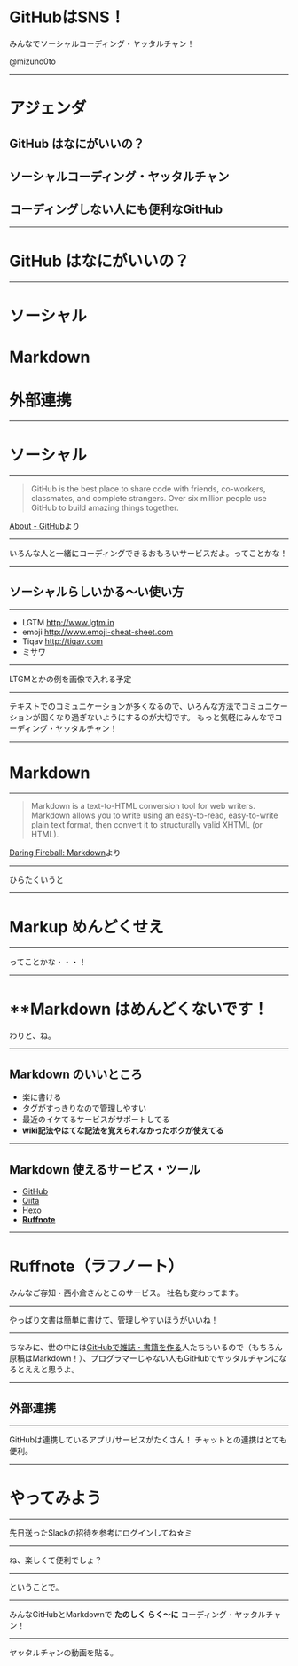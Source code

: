 
<!-- かななん -->
<!-- background: #2D82C4 -->
<!-- color: #ffd595 -->
<!-- font: verdana -->

# **GitHubはSNS！**

みんなでソーシャルコーディング・ヤッタルチャン！

@mizuno0to

* * *

<!-- めいめい -->
<!-- background: #4A8422 -->
<!-- color: #fff -->

# **アジェンダ**

## GitHub はなにがいいの？
## ソーシャルコーディング・ヤッタルチャン
## コーディングしない人にも便利なGitHub

* * *

<!-- りなぷー -->
<!-- background: #FBD333 -->
<!-- color: #fff -->

# **GitHub はなにがいいの？**

* * *

# ソーシャル
# Markdown
# 外部連携

* * *

<!-- たけちゃん -->
<!-- background: #E93F33 -->
<!-- color: #fff -->

# **ソーシャル**

* * *

> GitHub is the best place to share code with friends, co-workers, classmates, and complete strangers. Over six million people use GitHub to build amazing things together.

[About - GitHub](https://github.com/about)より

* * *

いろんな人と一緒にコーディングできるおもろいサービスだよ。ってことかな！

* * *

## ソーシャルらしいかる〜い使い方

* * *

- LGTM http://www.lgtm.in
- emoji http://www.emoji-cheat-sheet.com
- Tiqav http://tiqav.com
- ミサワ

* * *

LTGMとかの例を画像で入れる予定

* * *

テキストでのコミュニケーションが多くなるので、いろんな方法でコミュニケーションが固くなり過ぎないようにするのが大切です。
もっと気軽にみんなでコーディング・ヤッタルチャン！

* * * 

<!-- まろ -->
<!-- background: #744790 -->
<!-- color: #fff -->

# **Markdown**

* * *

> Markdown is a text-to-HTML conversion tool for web writers. Markdown allows you to write using an easy-to-read, easy-to-write plain text format, then convert it to structurally valid XHTML (or HTML).

[Daring Fireball: Markdown](http://daringfireball.net/projects/markdown/)より

* * *

ひらたくいうと

* * *

# **Markup めんどくせえ**

* * * 

ってことかな・・・！

* * *

# **Markdown はめんどくないです！

わりと、ね。

* * *

## Markdown のいいところ

- 楽に書ける
- タグがすっきりなので管理しやすい
- 最近のイケてるサービスがサポートしてる
- **wiki記法やはてな記法を覚えられなかったボクが使えてる**

* * *

## Markdown 使えるサービス・ツール

- [GitHub](github.com)
- [Qiita](http://qiita.com)
- [Hexo](http://hexo.io)
- **[Ruffnote](https://ruffnote.com)**

* * *

# Ruffnote（ラフノート）

みんなご存知・西小倉さんとこのサービス。
社名も変わってます。

* * *

やっぱり文書は簡単に書けて、管理しやすいほうがいいね！

* * *

ちなみに、世の中には[GitHubで雑誌・書籍を作る](http://www.slideshare.net/inao/githubkaigi)人たちもいるので（もちろん原稿はMarkdown！）、プログラマーじゃない人もGitHubでヤッタルチャンになるとええと思うよ。

* * *

<!-- あやちょ -->
<!-- background: #003C9C -->
<!-- color: #fff -->

## **外部連携**

* * *

GitHubは連携しているアプリ/サービスがたくさん！
チャットとの連携はとても便利。

* * *

# やってみよう

* * *

先日送ったSlackの招待を参考にログインしてね☆ミ

* * *

ね、楽しくて便利でしょ？

* * *

<!-- background: #065CB9 -->
<!-- color: #fff -->

ということで。

* * *

みんなGitHubとMarkdownで
**たのしく** **らく〜に**
コーディング・ヤッタルチャン！

* * *

ヤッタルチャンの動画を貼る。







	


